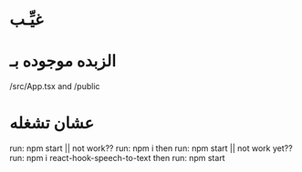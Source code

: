 # غيِّـب

# الزبده موجوده بـ

/src/App.tsx and /public

# عشان تشغله

run: npm start || not work?? run: npm i then run: npm start || not work yet?? run: npm i react-hook-speech-to-text then run: npm start
